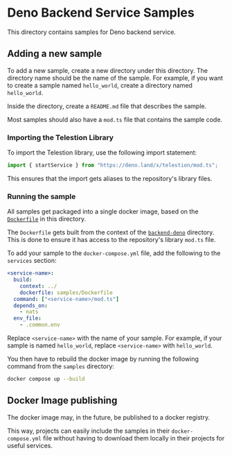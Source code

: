 # Deno Backend Service Samples

This directory contains samples for Deno backend service.

## Adding a new sample

To add a new sample, create a new directory under this directory. The directory
name should be the name of the sample. For example, if you want to create a
sample named `hello_world`, create a directory named `hello_world`.

Inside the directory, create a `README.md` file that describes the sample.

Most samples should also have a `mod.ts` file that contains the sample code.

### Importing the Telestion Library

To import the Telestion library, use the following import statement:

```typescript
import { startService } from "https://deno.land/x/telestion/mod.ts";
```

This ensures that the import gets aliases to the repository's library files.

### Running the sample

All samples get packaged into a single docker image, based on the [`Dockerfile`](./Dockerfile) in this directory.

The `Dockerfile` gets built from the context of the [`backend-deno`](../) directory. This is done to ensure it has access to the repository's library `mod.ts` file.

To add your sample to the `docker-compose.yml` file, add the following to the `services` section:

```yaml
<service-name>:
  build:
    context: ../
    dockerfile: samples/Dockerfile
  command: ["<service-name>/mod.ts"]
  depends_on:
    - nats
  env_file:
    - .common.env
```

Replace `<service-name>` with the name of your sample. For example, if your sample is named `hello_world`, replace `<service-name>` with `hello_world`.

You then have to rebuild the docker image by running the following command from the `samples` directory:

```bash
docker compose up --build
```

## Docker Image publishing

The docker image may, in the future, be published to a docker registry.

This way, projects can easily include the samples in their `docker-compose.yml` file without having to download them locally in their projects for useful services.
